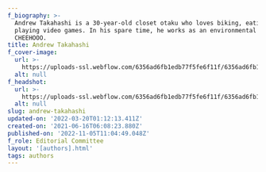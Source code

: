 ```yaml
---
f_biography: >-
  Andrew Takahashi is a 30-year-old closet otaku who loves biking, eating, and
  playing video games. In his spare time, he works as an environmental engineer.
  CHEEHOOO.
title: Andrew Takahashi
f_cover-image:
  url: >-
    https://uploads-ssl.webflow.com/6356ad6fb1edb77f5fe6f11f/6356ad6fb1edb730e9e6fa57_61dd320b5eb17ba50945c812_60c9954db3c9961bde03825a_Screenshot202021-06-1520230758.jpeg
  alt: null
f_headshot:
  url: >-
    https://uploads-ssl.webflow.com/6356ad6fb1edb77f5fe6f11f/6356ad6fb1edb772b4e6fa56_61dd320b5eb17b257045c811_61dd3073ad4d571f86800eb4_Andrew20Takahashi.jpeg
  alt: null
slug: andrew-takahashi
updated-on: '2022-03-20T01:12:13.411Z'
created-on: '2021-06-16T06:08:23.880Z'
published-on: '2022-11-05T11:04:49.048Z'
f_role: Editorial Committee
layout: '[authors].html'
tags: authors
---
```



